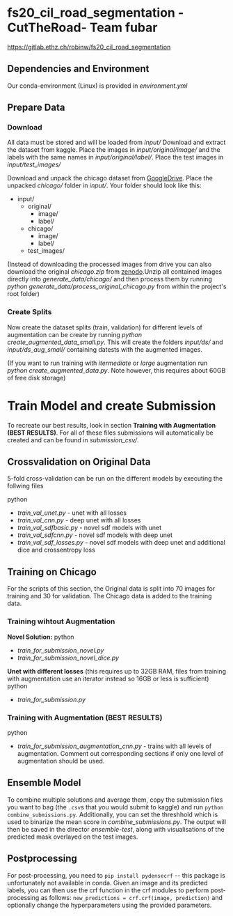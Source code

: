 # fs20_cil_road_segmentation - CutTheRoad- Team fubar
https://gitlab.ethz.ch/robinw/fs20_cil_road_segmentation

## Dependencies and Environment
Our conda-environment (Linux) is provided in *environment.yml*

## Prepare Data
### Download
All data must be stored and will be loaded from *input/*
Download and extract the dataset from kaggle. Place the images in *input/original/image/* and the labels with the same names in *input/original/label/*. Place the test images in *input/test_images/*

Download and unpack the chicago dataset from [GoogleDrive](https://drive.google.com/file/d/1ZcZdUjGD8M0XOt7ssgMT6EXCNtAkLz7K/view?usp=sharing). Place the unpacked *chicago/* folder in *input/*. Your folder should look like this:
* input/
    * original/
        * image/
        * label/
    * chicago/
        * image/
        * label/
    * test_images/

(Instead of downloading the processed images from drive you can also download the original *chicago.zip* from [zenodo](https://zenodo.org/record/1154821#.XyQB2nUzZhl).Unzip all contained images directly into *generate_data/chicago/* and then process them by running *python generate_data/process_original_chicago.py* from within the project's root folder)


### Create Splits
Now create the dataset splits (train, validation) for different levels of augmentation can be create by running *python create_augmented_data_small.py*. This will create the folders *input/ds/* and *input/ds_aug_small/* containing datests with the augmented images.

(If you want to run training with *itermediate* or *large* augmentation run *python create_augmented_data.py*. Note however, this requires about 60GB of free disk storage)

# Train Model and create Submission
To recreate our best results, look in section **Training with Augmentation (BEST RESULTS)**.
For all of these files submissions will automatically be created and can be found in *submission_csv/*. 

## Crossvalidation on Original Data

5-fold cross-validation can be run on the different models by executing the follwing files

python
* *train_val_unet.py* - unet with all losses
* *train_val_cnn.py* - deep unet with all losses
* *train_val_sdfbasic.py* - novel sdf models with unet
* *train_val_sdfcnn.py* - novel sdf models with deep unet
* *train_val_sdf_losses.py* - novel sdf models with deep unet and additional dice and crossentropy loss

## Training on Chicago
For the scripts of this section, the Original data is split into 70 images for training and 30 for validation. The Chicago data is added to the training data.

### Training wihtout Augmentation
**Novel Solution:**
python
* *train_for_submission_novel.py*
* *train_for_submission_novel_dice.py*

**Unet with different losses** (this requires up to 32GB RAM, files from training with augmentation use an iterator instead so 16GB or less is sufficient)
python
* *train_for_submission.py*

### Training with Augmentation (BEST RESULTS)
python
* *train_for_submission_augmentation_cnn.py* - trains with all levels of augmentation. Comment out corresponding sections if only one level of augmentation should be used.



## Ensemble Model
To combine multiple solutions and average them, copy the submission files you want to bag (the `.csv`s that you would submit to kaggle) and run `python combine_submissions.py`. Additionally, you can set the threshhold which is used to binarize the mean score in *combine_submissions.py*. The output will then be saved in the director *ensemble-test*, along with visualisations of the predicted mask overlayed on the test images.

## Postprocessing
For post-processing, you need to `pip install pydensecrf` -- this package is unfortunately not available in conda. 
Given an image and its predicted labels, you can then use the crf function in the crf modules to perform post-processing as follows:
`new_predictions = crf.crf(image, prediction)` 
and optionally change the hyperparameters using the provided parameters.